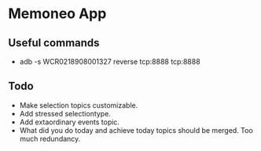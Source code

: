 # Memoneo App

## Useful commands
* adb -s WCR0218908001327 reverse tcp:8888 tcp:8888

## Todo
* Make selection topics customizable.
* Add stressed selectiontype.
* Add extaordinary events topic.
* What did you do today and achieve today topics should be merged. Too much redundancy.